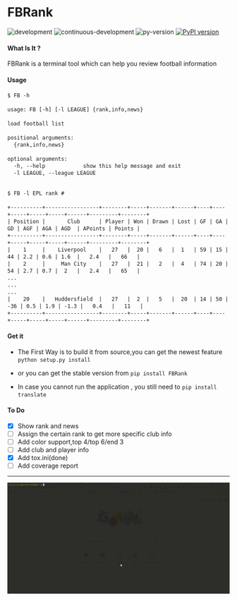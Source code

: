 # FBRank
![development](https://img.shields.io/badge/FB-Development-green.svg)
![continuous-development](https://travis-ci.org/Allianzcortex/FBRank.svg?branch=master)
![py-version](https://img.shields.io/pypi/pyversions/Django.svg)
[![PyPI version](https://badge.fury.io/py/FBRank.svg)](https://badge.fury.io/py/FBRank)

#### What Is It ?

FBRank is a terminal tool which can help you review football information

#### Usage

```
$ FB -h

usage: FB [-h] [-l LEAGUE] {rank,info,news}

load football list

positional arguments:
  {rank,info,news}

optional arguments:
  -h, --help            show this help message and exit
  -l LEAGUE, --league LEAGUE

```

```

$ FB -l EPL rank # 

+----------+-----------------+--------+-----+-------+------+----+----+-----+-----+-----+------+---------+--------+
| Position |       Club      | Player | Won | Drawn | Lost | GF | GA |  GD | AGF | AGA | AGD  | APoints | Points |
+----------+-----------------+--------+-----+-------+------+----+----+-----+-----+-----+------+---------+--------+
|    1     |    Liverpool    |   27   |  20 |   6   |  1   | 59 | 15 |  44 | 2.2 | 0.6 | 1.6  |   2.4   |   66   |
|    2     |     Man City    |   27   |  21 |   2   |  4   | 74 | 20 |  54 | 2.7 | 0.7 |  2   |   2.4   |   65   |
...
...
...
|    20    |   Huddersfield  |   27   |  2  |   5   |  20  | 14 | 50 | -36 | 0.5 | 1.9 | -1.3 |   0.4   |   11   |
+----------+-----------------+--------+-----+-------+------+----+----+-----+-----+-----+------+---------+--------+

```


#### Get it

- The First Way is to build it from source,you can get the newest feature  `python setup.py install`

- or you can get the stable version from `pip install FBRank`

- In case you cannot run the application , you still need to `pip install translate`


#### To Do

- [x] Show rank and news
- [ ] Assign the certain rank to get more specific club info
- [ ] Add color support,top 4/top 6/end 3
- [ ] Add club and player info
- [x] Add tox.ini(done) 
- [ ] Add coverage report

---

![show](demo.gif)
